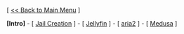 [ [<< Back to Main Menu](https://github.com/seth586/guides/blob/master/README.md) ]

**[Intro]** - [ [Jail Creation](1_jail.md) ] - [ [Jellyfin](2_jellyfin.md) ] - [ [aria2](3_aria2.md) ] - [ [Medusa](4_medusa.md) ]
